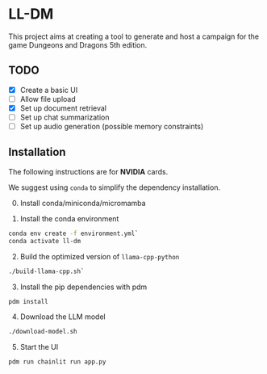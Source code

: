 # LL-DM

This project aims at creating a tool to generate and host a campaign for the game Dungeons and Dragons 5th edition.

## TODO
* [x] Create a basic UI
* [ ] Allow file upload
* [x] Set up document retrieval
* [ ] Set up chat summarization
* [ ] Set up audio generation (possible memory constraints)

## Installation
The following instructions are for **NVIDIA** cards.

We suggest using `conda` to simplify the dependency installation.

0. Install conda/miniconda/micromamba

1. Install the conda environment
```bash
conda env create -f environment.yml`
conda activate ll-dm
```

2. Build the optimized version of `llama-cpp-python`
```bash
./build-llama-cpp.sh`
```

3. Install the pip dependencies with pdm
```bash
pdm install
```

4. Download the LLM model
```bash
./download-model.sh
```

5. Start the UI
```bash
pdm run chainlit run app.py
```